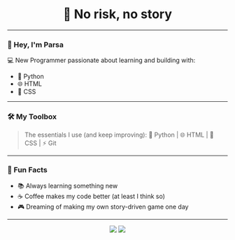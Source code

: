 <!-- Profile README -->

<h1 align="center">💬 No risk, no story</h1>

---

### 👋 Hey, I'm Parsa
💻 New Programmer passionate about learning and building with:
- 🐍 Python  
- 🌐 HTML  
- 🎨 CSS  

---

### 🛠 My Toolbox
> The essentials I use (and keep improving):
🐍 Python | 🌐 HTML | 🎨 CSS | ⚡ Git

---

### 🎯 Fun Facts
- 📚 Always learning something new  
- ☕ Coffee makes my code better (at least I think so)  
- 🎮 Dreaming of making my own story-driven game one day  

---

<p align="center">
  <img src="https://img.shields.io/badge/Theme-Dark%20Mode-000000?style=for-the-badge&logo=github&logoColor=white"/>
  <img src="https://img.shields.io/badge/Made%20with-Markdown-000000?style=for-the-badge&logo=markdown"/>
</p>


